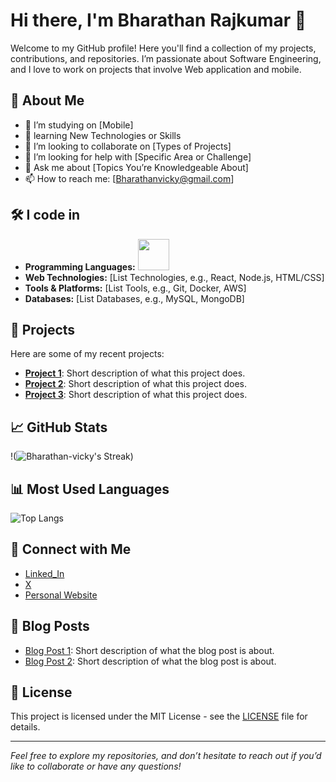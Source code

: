 
# Hi there, I'm Bharathan Rajkumar 👋

Welcome to my GitHub profile! Here you'll find a collection of my projects, contributions, and repositories. I’m passionate about Software Engineering, and I love to work on projects that involve Web application and mobile.

## 🚀 About Me

- 🔭 I’m studying on [Mobile]
- 🌱 learning New Technologies or Skills
- 👯 I’m looking to collaborate on [Types of Projects]
- 🤔 I’m looking for help with [Specific Area or Challenge]
- 💬 Ask me about [Topics You’re Knowledgeable About]
- 📫 How to reach me: [Bharathanvicky@gmail.com]

## 🛠️ I code in

- **Programming Languages:** <img height="50" width="50" src="https://img.shields.io/badge/Java-ED8B00?style=for-the-badge&logo=openjdk&logoColor=white">
- **Web Technologies:** [List Technologies, e.g., React, Node.js, HTML/CSS]
- **Tools & Platforms:** [List Tools, e.g., Git, Docker, AWS]
- **Databases:** [List Databases, e.g., MySQL, MongoDB]

## 🌟 Projects

Here are some of my recent projects:

- **[Project 1](link-to-project)**: Short description of what this project does.
- **[Project 2](link-to-project)**: Short description of what this project does.
- **[Project 3](link-to-project)**: Short description of what this project does.

## 📈 GitHub Stats

!(![Bharathan-vicky's Streak](https://github-readme-streak-stats.herokuapp.com/?user=Bharathan-vicky&theme=vue-dark&hide_border=true))

## 📊 Most Used Languages

![Top Langs](https://github-readme-stats.vercel.app/api/top-langs/?username=your-github-username&layout=compact&theme=dark)

## 🤝 Connect with Me

- [Linked_In](www.linkedin.com/in/bharathan-rajkumar-346a10259)
- [X](https://x.com/BharathanVicky)
- [Personal Website](https://your-website.com)

## 📝 Blog Posts

- [Blog Post 1](link-to-blog-post): Short description of what the blog post is about.
- [Blog Post 2](link-to-blog-post): Short description of what the blog post is about.

## 📜 License

This project is licensed under the MIT License - see the [LICENSE](LICENSE) file for details.

---

*Feel free to explore my repositories, and don’t hesitate to reach out if you’d like to collaborate or have any questions!*
